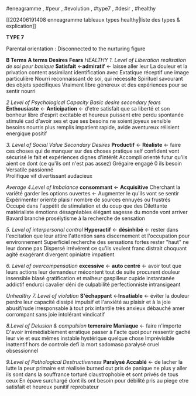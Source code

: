 #eneagramme , #peur , #evolution , #type7 , #desir , #healthy 

[[202406191408 enneagramme tableaux types healthy|liste des types & explication]]

**TYPE 7**

Parental orientation : Disconnected to the nurturing figure

**B Terms**                 **A terms**                 **Desires**                           **Fears**
*HEALTHY*
*1. Level of Liberation*                   *realisation de soi*                    *peur basique*
**Satisfait**             <-**admiratif**     <- laisse aller leur                 La douleur et la privation
content                   assimilant        identification avec
Extatique                 réceptif           une image particulière
Nourri                     reconnaissant  de soi, qui nécessite
Spirituel                  savourant        des objets spécifiques
Vraiment libre         généreux         et des expériences
                            pour se sentir nourri

*2 Level of Psychological Capacity*         *Basic desire*                       *secondary fears*
**Enthousiaste**      <- **Anticipation**      <- d'etre satisfait               que sa liberté et son bonheur
libre d'esprit           excitable               et heureux                         puissent etre perdu
spontanée               stimulé                 cad d'avoir ses                  et que ses besoins ne soient
joyeux                     sensible                 besoins nourris                 plus remplis
impatient                rapide, avide
aventureux              rélisient
energique               positif

*3. Level of Social Value*                         *Secondary Desires*
**Productif**              <- **Réaliste**           <- faire ces choses qui       de manquer sur des choses
pratique                     self confident       vont sécurisé le fait        et expériences dignes d'intérêt
Accompli                   orienté futur          qu'ils aient ce dont        (ce qu'ils ont n'est pas assez)
Grégaire                     engagé 0               ils besoin
Versatile                     passionné                 
Prolifique                   vif
divertissant                audacieux

*Average*
*4.Level of Imbalance*
**consommant**             <- **Acquisitive**
Cherchant la variété        garder les options ouvertes    <- Augmenter le             qu'ils vont se sentir 
Expérimenter                   orienté plaisir                          nombre de sources         ennuyés ou frustrés
Occupé                            dans l'appétit                          de stimulation                 et du coup que des 
Dilettante                         matérialiste                                                                     émotions désagréables
élégant                            sagesse du monde                                                          vont arriver
Bavard                             branché
prosélytisme                    à la recherche de sensation

*5. Level of interpersonal control*
**Hyperactif**               <- **désinhibé**                                     <- rester dans l'excitation    que leur 
attire l'attention            sans discernement                        et l'occupation pour             environnement 
Superficiel                     recherche des sensations fortes    rester  "haut"                       ne leur donne pas
Dispersé                        irrévérent                                                                                   ce qu'ils veulent
franc                              distrait
choquant                       agité
exagérant                      divergent
opiniatre                        impatient

*6. Level of overcompensation*
**excessive**             <- **auto centré**                    <- avoir tout            que leurs actions leur
demandeur                mécontent                          tout de suite        procurent douleur
insensible                   blasé                                   gratification         et malheur
gaspilleur                   cupide                                 instantanée
addictif                       endurci
cavalier                       déni de culpabilité
perfectionniste           intransigeant

*Unhealthy*
*7. Level of violation*
**S'échappant**     <-**Insatiable**                    <- éviter la douleur        perdre leur capacité
dissipé                   impulsif                          et l'anxiété                    au plaisir et à la joie
abusif/rude            irresponsable                  à tout prix
infantile                 très anxieux
débauché              amer
corrompant           sans joie
intolérant               vindicatif

*8.Level of Delusion & compulsion*
**temeraire**               **Maniaque**              <- faire n'importe             D'avoir irrémédiablement
erratique                 passer à l'acte          quoi pour ressentir          gaché leur vie et eux mêmes
instable                   hystérique                 quelque chose
Imprévisible             inattentif
hors de controle     defi la mort
sadomaso                paralysé
cruel                         obsessionnel

*9.Level of Pathological Destructiveness*
**Paralysé**                **Accablé**                 <- de lacher la lutte           la peur primaire est réalisée
burned out            pris de panique        ne plus y aller                  ils sont dans la souffrance
torturé                   claustrophobie                                                 et sont privés de tous ceux
En épave                surchargé                                                         dont ils ont besoin pour 
débilité                   pris au piege                                                    etre satisfait et heureux
punitif                    reprobateur